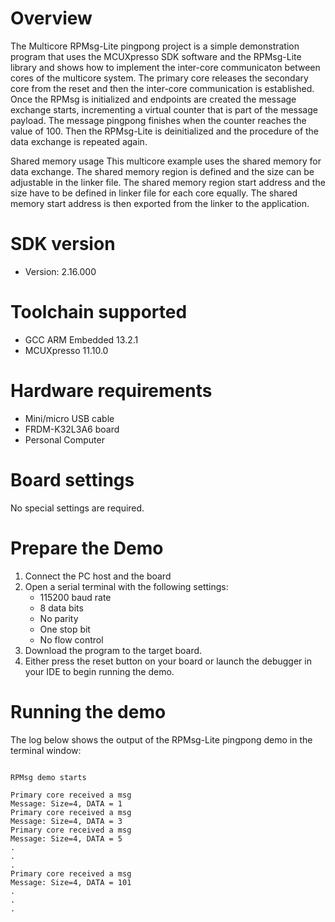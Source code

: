Overview
========
The Multicore RPMsg-Lite pingpong project is a simple demonstration program that uses the
MCUXpresso SDK software and the RPMsg-Lite library and shows how to implement the inter-core
communicaton between cores of the multicore system. The primary core releases the secondary core
from the reset and then the inter-core communication is established. Once the RPMsg is initialized
and endpoints are created the message exchange starts, incrementing a virtual counter that is part
of the message payload. The message pingpong finishes when the counter reaches the value of 100.
Then the RPMsg-Lite is deinitialized and the procedure of the data exchange is repeated again.

Shared memory usage
This multicore example uses the shared memory for data exchange. The shared memory region is
defined and the size can be adjustable in the linker file. The shared memory region start address
and the size have to be defined in linker file for each core equally. The shared memory start
address is then exported from the linker to the application.

SDK version
===========
- Version: 2.16.000

Toolchain supported
===================
- GCC ARM Embedded  13.2.1
- MCUXpresso  11.10.0

Hardware requirements
=====================
- Mini/micro USB cable
- FRDM-K32L3A6 board
- Personal Computer

Board settings
==============
No special settings are required.

Prepare the Demo
================
1.  Connect the PC host and the board
2.  Open a serial terminal with the following settings:
    - 115200 baud rate
    - 8 data bits
    - No parity
    - One stop bit
    - No flow control
3.  Download the program to the target board.
4.  Either press the reset button on your board or launch the debugger in your IDE to begin running the demo.


Running the demo
================
The log below shows the output of the RPMsg-Lite pingpong demo in the terminal window:
~~~~~~~~~~~~~~~~~~~~~~~~~~~~~~~~~~~

RPMsg demo starts

Primary core received a msg
Message: Size=4, DATA = 1
Primary core received a msg
Message: Size=4, DATA = 3
Primary core received a msg
Message: Size=4, DATA = 5
.
.
.
Primary core received a msg
Message: Size=4, DATA = 101
.
.
.
~~~~~~~~~~~~~~~~~~~~~~~~~~~~~~~~~~~
